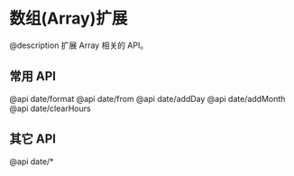 ﻿数组(Array)扩展
========================================================
@description 扩展 Array 相关的 API。

常用 API
--------------------------------------------------------
@api date/format
@api date/from
@api date/addDay
@api date/addMonth
@api date/clearHours

其它 API
--------------------------------------------------------
@api date/*
